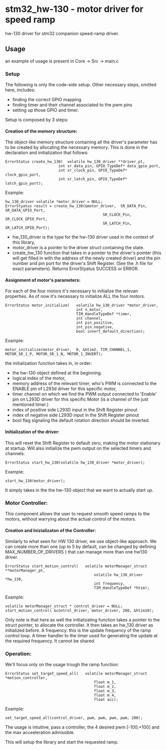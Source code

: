 # stm32_hw-130 - motor driver for speed ramp
hw-130 driver for stm32 
companion speed-ramp driver. 


## Usage
an example of usage is present in Core -> Src -> main.c

### Setup

The following is only the code-side setup. 
Other necessary steps, omitted here, includes: 
- finding the correct GPIO mapping
- finding timer and their channel associated to the pwm pins
- setting up those GPIO and timer. 


Setup is composed by 3 steps: 

#### Creation of the memory structure:

The object-like memory structure containing all the driver's parameter 
has to be created by allocating the necessary memory.
This is done in the declaration and initialization that follows:
    
    ErrorStatus create_hw_130(	volatile hw_130_driver **driver_pt,
                            int sr_data_pin, GPIO_TypeDef* data_gpio_port,
                            int	sr_clock_pin, GPIO_TypeDef* clock_gpio_port,
                            int sr_latch_pin, GPIO_TypeDef* latch_gpio_port);

Example:

    hw_130_driver volatile *motor_driver = NULL;
    ErrorStyatus result = create_hw_130(&motor_driver, 	SR_DATA_Pin, SR_DATA_GPIO_Port,
                                                SR_CLOCK_Pin, SR_CLOCK_GPIO_Port,
                                                SR_LATCH_Pin, SR_LATCH_GPIO_Port);
    
 - hw_130_driver is the type for the hw-130 driver used in the context of this library,
 - motor_driver is a pointer to the driver struct containing the state. 
 - create_hw_130 function that takes in a pointer to the driver's pointer (this will get filled in with the address of the newly created driver) and the pin number and pin port for the driver's Shift Register. 
 (See the .h file for exact parameters). Returns ErrorStyatus SUCCESS or ERROR.


#### Assignment of motor's parameters: 

For each of the four motors it's necessary to initialize the relevan properties.
As of now it's necessary to initialize ALL the four motors.

    ErrorStatus motor_initialize(	volatile hw_130_driver *motor_driver,
                                    int n_motor,
                                    TIM_HandleTypeDef *timer,
                                    int channel,
                                    int pin_positive,
                                    int pin_negative,
                                    bool invert_default_direction);

Example:

    motor_initialize(motor_driver,	0, &htim2, TIM_CHANNEL_1, MOTOR_SR_1_P, MOTOR_SR_1_N, MOTOR_1_INVERT);

the initialization function takes in, in order:
- the hw-130 object defined at the beginning.
- logical index of the motor,
- memory address of the relevant timer, who's PWM is connected to the ENABLE pin of L293d driver for this specific motor, 
- timer channel on which we find the PWM output connected to 'Enable' pin on L293D driver for this specific Motor (is a channel of the just mentioned timer.)
- index of positive side L293D input in the Shift Register pinout
- index of negative side L293D input in the Shift Register pinout
- bool flag signaling the default rotation direction should be inverted. 


#### Initialization of the driver: 

This will reset the Shift Register to default zero, making the motor stationary at startup.
Will also initialize the pwm output on the selected timers and channels. 
    
    ErrorStatus start_hw_130(volatile hw_130_driver *motor_driver);

Example: 

    start_hw_130(motor_driver);

It simply takes in the the hw-130 object that we want to actually start up. 




### Motor Controller:
This component allows the user to request smooth speed ramps to the motors, 
without warrying about the actual control of the motors. 

#### Creation and Inizializaton of the Controller: 

Similarly to what seen for HW 130 driver, we use object-like approach. 
We can create more than one (up to 5 by default, can be changed by defining MAX_NUMBER_OF_DRIVERS )
that can manage more than one hw130 driver. 

    ErrorStatus start_motion_control(	volatile motorManager_struct **motorManager_pt,
                                            volatile hw_130_driver *hw_130,
                                            int frequency,
                                            TIM_HandleTypeDef *htim);

Example:

    volatile motorManager_struct * control_driver = NULL;
    start_motion_control( &control_driver, motor_driver, 200, &htim10);

Only note is that here as well the initializating function takes a pointer to the struct pointer, 
to allocate the controller. 
It then takes an hw_130 driver as initialized before. 
A frequency: this is the update frequency of the ramp control loop.
A timer handler to the timer used for generating the update at the required frequency. It cannot be shared. 



### Operation: 

We'll focus only on the usage trough the ramp function: 


    ErrorStatus set_target_speed_all(	volatile motorManager_struct *motion_controller,
                                            float m_1,
                                            float m_2,
                                            float m_3,
                                            float m_4,
                                            float acc);

Example: 

    set_target_speed_all(control_driver, pwm, pwm, pwm, pwm, 200);        

The usage is intuitive, pass a controller, the 4 desired pwm [-100;+100] 
and the max acceeleration admissible.

This will setup the library and start the requested ramp. 

